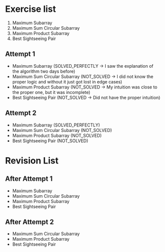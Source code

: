 # Exercise list
1. Maximum Subarray 
2. Maximum Sum Circular Subarray 
3. Maximum Product Subarray 
4. Best Sightseeing Pair

## Attempt 1
* Maximum Subarray (SOLVED_PERFECTLY -> I saw the explanation of the algorithm two days before)
* Maximum Sum Circular Subarray (NOT_SOLVED -> I did not know the proper logic and without it just got lost in edge cases)
* Maximum Product Subarray (NOT_SOLVED -> My intuition was close to the proper one, but it was incomplete)
* Best Sightseeing Pair (NOT_SOLVED -> Did not have the proper intuition)

## Attempt 2
* Maximum Subarray (SOLVED_PERFECTLY)
* Maximum Sum Circular Subarray (NOT_SOLVED)
* Maximum Product Subarray (NOT_SOLVED)
* Best Sightseeing Pair (NOT_SOLVED)

# Revision List
## After Attempt 1
* Maximum Subarray
* Maximum Sum Circular Subarray
* Maximum Product Subarray
* Best Sightseeing Pair

## After Attempt 2
* Maximum Sum Circular Subarray
* Maximum Product Subarray
* Best Sightseeing Pair